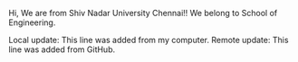 Hi, We are from Shiv Nadar University Chennai!!
We belong to School of Engineering.

Local update: This line was added from my computer.
Remote update: This line was added from GitHub.
